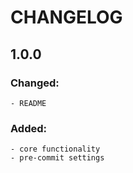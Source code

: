 # CHANGELOG

## 1.0.0

### Changed:

	- README

### Added:
	- core functionality
	- pre-commit settings

